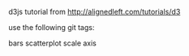 d3js tutorial from http://alignedleft.com/tutorials/d3


use the following git tags:

bars
scatterplot
scale
axis
